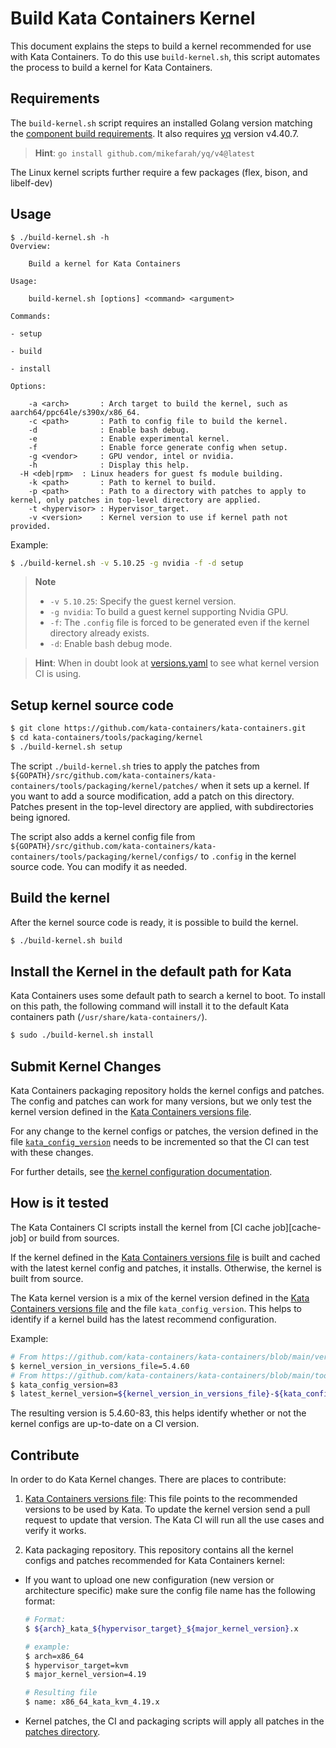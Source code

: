 # Build Kata Containers Kernel

This document explains the steps to build a kernel recommended for use with
Kata Containers. To do this use `build-kernel.sh`, this script
automates the process to build a kernel for Kata Containers.

## Requirements

The `build-kernel.sh` script requires an installed Golang version matching the
[component build requirements](../../../docs/Developer-Guide.md#requirements-to-build-individual-components).
It also requires [yq](https://github.com/mikefarah/yq) version v4.40.7.
> **Hint**: `go install github.com/mikefarah/yq/v4@latest`


The Linux kernel scripts further require a few packages (flex, bison, and libelf-dev)


## Usage

```
$ ./build-kernel.sh -h
Overview:

	Build a kernel for Kata Containers

Usage:

	build-kernel.sh [options] <command> <argument>

Commands:

- setup

- build

- install

Options:

	-a <arch>       : Arch target to build the kernel, such as aarch64/ppc64le/s390x/x86_64.
	-c <path>       : Path to config file to build the kernel.
	-d              : Enable bash debug.
	-e              : Enable experimental kernel.
	-f              : Enable force generate config when setup.
	-g <vendor>     : GPU vendor, intel or nvidia.
	-h              : Display this help.
  -H <deb|rpm>  : Linux headers for guest fs module building.
	-k <path>       : Path to kernel to build.
	-p <path>       : Path to a directory with patches to apply to kernel, only patches in top-level directory are applied.
	-t <hypervisor>	: Hypervisor_target.
	-v <version>	: Kernel version to use if kernel path not provided.
```

Example:
```bash
$ ./build-kernel.sh -v 5.10.25 -g nvidia -f -d setup
```
> **Note**
> - `-v 5.10.25`: Specify the guest kernel version. 
> - `-g nvidia`: To build a guest kernel supporting Nvidia GPU.
> - `-f`: The `.config` file is forced to be generated even if the kernel directory already exists.
> - `-d`: Enable bash debug mode.

> **Hint**: When in doubt look at [versions.yaml](../../../versions.yaml) to see what kernel version CI is using.


## Setup kernel source code

```bash
$ git clone https://github.com/kata-containers/kata-containers.git
$ cd kata-containers/tools/packaging/kernel
$ ./build-kernel.sh setup
```

The script `./build-kernel.sh` tries to apply the patches from
`${GOPATH}/src/github.com/kata-containers/kata-containers/tools/packaging/kernel/patches/` when it
sets up a kernel. If you want to add a source modification, add a patch on this
directory. Patches present in the top-level directory are applied, with subdirectories being ignored.

The script also adds a kernel config file from
`${GOPATH}/src/github.com/kata-containers/kata-containers/tools/packaging/kernel/configs/` to `.config`
in the kernel source code. You can modify it as needed.

## Build the kernel

After the kernel source code is ready, it is possible to build the kernel.

```bash
$ ./build-kernel.sh build
```

## Install the Kernel in the default path for Kata

Kata Containers uses some default path to search a kernel to boot. To install
on this path, the following command will install it to the default Kata
containers path (`/usr/share/kata-containers/`).

```bash
$ sudo ./build-kernel.sh install
```

## Submit Kernel Changes

Kata Containers packaging repository holds the kernel configs and patches. The
config and patches can work for many versions, but we only test the
kernel version defined in the [Kata Containers versions file][kata-containers-versions-file].

For any change to the kernel configs or patches, the version defined in the file
[`kata_config_version`][kata-containers-versions-file] needs to be incremented
so that the CI can test with these changes.

For further details, see [the kernel configuration documentation](configs).

## How is it tested

The Kata Containers CI scripts install the kernel from [CI cache
job][cache-job] or build from sources.

If the kernel defined in the [Kata Containers versions file][kata-containers-versions-file] is
built and cached with the latest kernel config and patches, it installs.
Otherwise, the kernel is built from source.

The Kata kernel version is a mix of the kernel version defined in the [Kata Containers
versions file][kata-containers-versions-file] and the file `kata_config_version`. This
helps to identify if a kernel build has the latest recommend
configuration.

Example:

```bash
# From https://github.com/kata-containers/kata-containers/blob/main/versions.yaml
$ kernel_version_in_versions_file=5.4.60
# From https://github.com/kata-containers/kata-containers/blob/main/tools/packaging/kernel/kata_config_version
$ kata_config_version=83
$ latest_kernel_version=${kernel_version_in_versions_file}-${kata_config_version}
```

The resulting version is 5.4.60-83, this helps identify whether or not the kernel
configs are up-to-date on a CI version.

## Contribute

In order to do Kata Kernel changes. There are places to contribute:

1. [Kata Containers versions file][kata-containers-versions-file]: This file points to the
   recommended versions to be used by Kata. To update the kernel version send a
   pull request to update that version. The Kata CI will run all the use cases
   and verify it works.

1. Kata packaging repository. This repository contains all the kernel configs
   and patches recommended for Kata Containers kernel:

- If you want to upload one new configuration (new version or architecture
  specific) make sure the config file name has the following format:

  ```bash
  # Format:
  $ ${arch}_kata_${hypervisor_target}_${major_kernel_version}.x

  # example:
  $ arch=x86_64
  $ hypervisor_target=kvm
  $ major_kernel_version=4.19

  # Resulting file
  $ name: x86_64_kata_kvm_4.19.x
  ```

- Kernel patches, the CI and packaging scripts will apply all patches in the
  [patches directory][patches-dir].

[kata-containers-versions-file]: ../../../versions.yaml
[patches-dir]: patches
